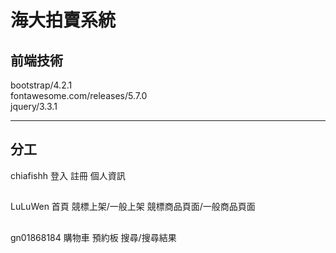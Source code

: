 # 海大拍賣系統
## 前端技術
bootstrap/4.2.1<br>
fontawesome.com/releases/5.7.0<br>
jquery/3.3.1<br>
***
## 分工
chiafishh
登入
註冊
個人資訊
## 
LuLuWen
首頁
競標上架/一般上架
競標商品頁面/一般商品頁面
## 
gn01868184
購物車
預約板
搜尋/搜尋結果
